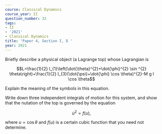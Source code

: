 ```yaml
---
course: Classical Dynamics
course_year: II
question_number: 32
tags:
- II
- '2021'
- Classical Dynamics
title: 'Paper 4, Section I, D '
year: 2021
---
```




Briefly describe a physical object (a Lagrange top) whose Lagrangian is

$$L=\frac{1}{2} I_{1}\left(\dot{\theta}^{2}+\dot{\phi}^{2} \sin ^{2} \theta\right)+\frac{1}{2} I_{3}(\dot{\psi}+\dot{\phi} \cos \theta)^{2}-M g l \cos \theta$$

Explain the meaning of the symbols in this equation.

Write down three independent integrals of motion for this system, and show that the nutation of the top is governed by the equation

$$\dot{u}^{2}=f(u),$$

where $u=\cos \theta$ and $f(u)$ is a certain cubic function that you need not determine.